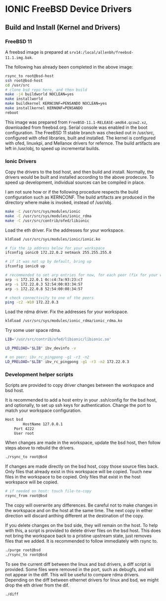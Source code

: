 # IONIC FreeBSD Device Drivers

## Build and Install (Kernel and Drivers)

### FreeBSD 11

A freebsd image is prepared at `srv14:/local/allenbh/freebsd-11.1.img.bak`.

The following has already been completed in the above image:

```sh
rsync_to root@bsd-host
ssh root@bsd-host
cd /usr/src
# clone bsd repo here, and then build
make -j4 buildworld NOCLEAN=yes
make installworld
make buildkernel KERNCONF=PENSANDO NOCLEAN=yes 
make installkernel KERNONF=PENSANDO
reboot
```

This image was prepared from `FreeBSD-11.1-RELEASE-amd64.qcow2.xz`, downloaded
from freebsd.org.  Serial console was enabled in the boot configuration.  The
FreeBSD 11 stable branch was checked out in /usr/src, configured with ofed
libraries, built and installed.  The kernel is configured with ofed, linuxkpi,
and Mellanox drivers for refernce.  The build artifacts are left in /usr/obj,
to speed up incremental builds.

### Ionic Drivers

Copy the drivers to the bsd host, and then build and install.  Normally, the
drivers would be built and installed according to the above prodecure.  To
speed up development, individual sources can be compiled in place.

I am not sure how or if the following procedure respects the build
configuration such as KERNCONF.  The build artifacts are produced in the
directory where make is invoked, instead of /usr/obj.

```sh
make -C /usr/src/sys/modules/ionic
make -C /usr/src/sys/modules/ionic_rdma
make -C /usr/src/contrib/ofed/libionic
```

Load the eth driver.  Fix the addresses for your workspace.

```sh
kldload /usr/src/sys/modules/ionic/ionic.ko

# fix the ip address below for your workspace
ifconfig ionic0 172.22.0.2 netmask 255.255.255.0

# if it was not up by default, bring up
ifconfig ionic0 up

# recommended to set arp entries for now, for each peer (fix for your ws)
arp -s 172.22.0.1 0c:c4:7a:93:23:c7
arp -s 172.22.0.3 52:54:00:03:34:57
arp -s 172.22.0.8 52:54:00:08:34:57

# check connectivity to one of the peers
ping -c2 -W10 172.22.0.3
```

Load the rdma driver.  Fix the addresses for your workspace.

```sh
kldload /usr/src/sys/modules/ionic_rdma/ionic_rdma.ko
```

Try some user space rdma.
```sh
LIB='/usr/src/contrib/ofed/libionic/libionic.so'

LD_PRELOAD="$LIB" ibv_devinfo -v

# on peer: ibv_rc_pingpong -g1 -r3 -n2
LD_PRELOAD="$LIB" ibv_rc_pingpong -g1 -r3 -n2 172.22.0.3
```

### Development helper scripts

Scripts are provided to copy driver changes between the workspace and bsd host.

It is recommended to add a host entry in your .ssh/config for the bsd host, and
optionally, to set up ssh keys for authentication.  Change the port to match
your workspace configuration.

```txt
Host bsd
        HostName 127.0.0.1
	Port 4222
	User root
```

When changes are made in the workspace, update the bsd host, then follow steps
above to rebuild the drivers.

```sh
./rsync_to root@bsd
```

If changes are made directly on the bsd host, copy those source files back.
Only files that already exist in this workspace will be copied.  Touch new
files in the workspace to be copied.  Only files that exist in the host
workspace will be copied.

```sh
# if needed on host: touch file-to-copy
rsync_from root@bsd
```

The copy will overwrite any differences.  Be careful not to make changes in the
workspace and on the host at the same time.  The next copy in either direction
will discard anthing different at the destination of the copy.

If you delete changes on the bsd side, they will remain on the host.  To help
with this, a script is provided to delete driver files on the bsd host.  This
does not bring the workspace back to a pristine upstream state, just removes
files that we added.  It is recommended to follow immediately with rsync to.

```sh
./purge root@bsd
./rsync_to root@bsd
```

To see the current diff between the linux and bsd drivers, a diff script is
provided.  Some files were removed in the port, such as debugfs, and will not
appear in the diff.  This will be useful to compare rdma drivers.  Depending on
the diff between ethernet drivers for linux and bsd, we might drop the eth
driver from the dif.

```sh
./diff
```
